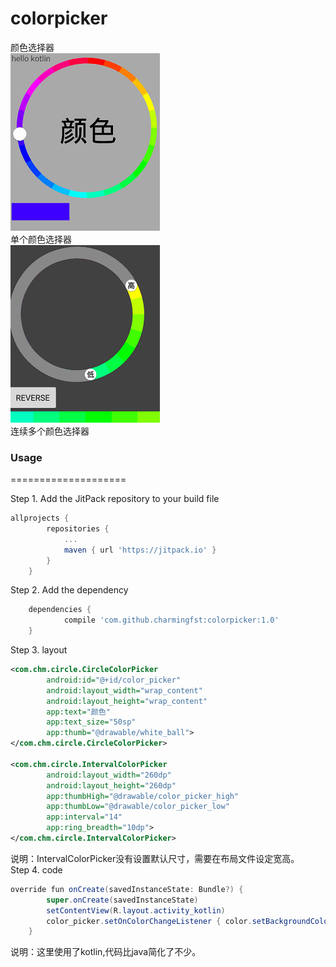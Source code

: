 # colorpicker
颜色选择器</br>
![单个颜色选择器](https://github.com/charmingfst/colorpicker/blob/master/images/charge5.gif)
</br>
单个颜色选择器
</br>
![连续多个颜色选择器](https://github.com/charmingfst/colorpicker/blob/master/images/charge4.gif)
</br>
连续多个颜色选择器
</br>
### Usage
====================

Step 1. Add the JitPack repository to your build file
```Groovy
allprojects {
		repositories {
			...
			maven { url 'https://jitpack.io' }
		}
	}
```
Step 2. Add the dependency
```Groovy
	dependencies {
	        compile 'com.github.charmingfst:colorpicker:1.0'
	}
```
Step 3. layout
```Xml
<com.chm.circle.CircleColorPicker
        android:id="@+id/color_picker"
        android:layout_width="wrap_content"
        android:layout_height="wrap_content"
        app:text="颜色"
        app:text_size="50sp"
        app:thumb="@drawable/white_ball">
</com.chm.circle.CircleColorPicker>

<com.chm.circle.IntervalColorPicker
        android:layout_width="260dp"
        android:layout_height="260dp"
        app:thumbHigh="@drawable/color_picker_high"
        app:thumbLow="@drawable/color_picker_low"
        app:interval="14"
        app:ring_breadth="10dp">
</com.chm.circle.IntervalColorPicker>
```
说明：IntervalColorPicker没有设置默认尺寸，需要在布局文件设定宽高。
</br>
Step 4. code
```Java
override fun onCreate(savedInstanceState: Bundle?) {
        super.onCreate(savedInstanceState)
        setContentView(R.layout.activity_kotlin)
        color_picker.setOnColorChangeListener { color.setBackgroundColor(it) }
    }
```
说明：这里使用了kotlin,代码比java简化了不少。
